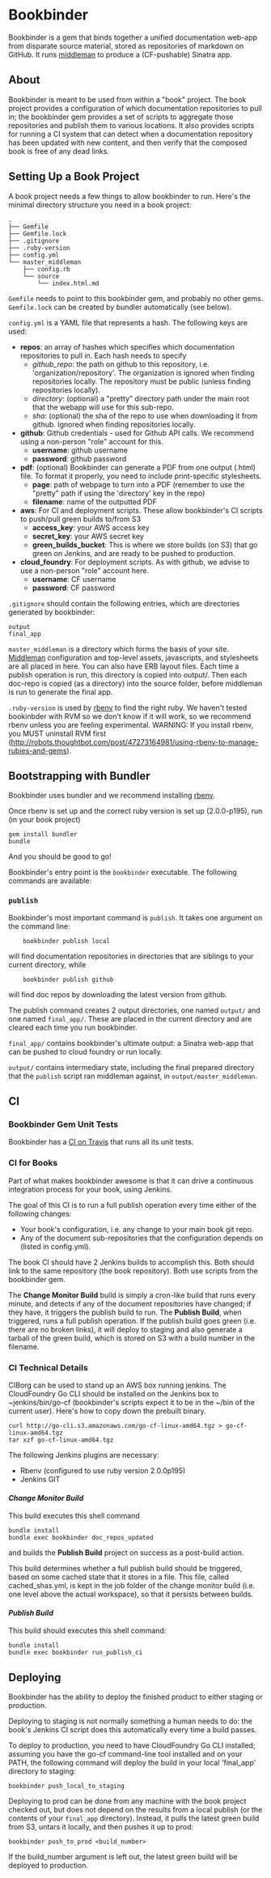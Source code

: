 # Bookbinder

Bookbinder is a gem that binds together a unified documentation web-app from disparate source material, stored as repositories of markdown on GitHub. It runs [middleman](http://middlemanapp.com/) to produce a (CF-pushable) Sinatra app.

## About

Bookbinder is meant to be used from within a "book" project. The book project provides a configuration of which documentation repositories to pull in; the bookbinder gem provides a set of scripts to aggregate those repositories and publish them to various locations. It also provides scripts for running a CI system that can detect when a documentation repository has been updated with new content, and then verify that the composed book is free of any dead links.

## Setting Up a Book Project

A book project needs a few things to allow bookbinder to run. Here's the minimal directory structure you need in a book project:

```
.
├── Gemfile
├── Gemfile.lock
├── .gitignore
├── .ruby-version
├── config.yml
└── master_middleman
    ├── config.rb
    └── source
        └── index.html.md
```

`Gemfile` needs to point to this bookbinder gem, and probably no other gems. `Gemfile.lock` can be created by bundler automatically (see below).

`config.yml` is a YAML file that represents a hash. The following keys are used:

- **repos**: an array of hashes which specifies which documentation repositories to pull in. Each hash needs to specify
    - *github_repo*: the path on github to this repository, i.e. 'organization/repository'. The organization is ignored when finding repositories locally. The repository must be public (unless finding repositories locally).
    - *directory*: (optional) a "pretty" directory path under the main root that the webapp will use for this sub-repo.
    - *sha*: (optional) the sha of the repo to use when downloading it from github. Ignored when finding repositories locally.
- **github**: Github credentials - used for Github API calls. We recommend using a non-person "role" account for this.
    - **username**: github username
    - **password**: github password
- **pdf**: (optional) Bookbinder can generate a PDF from one output (.html) file. To format it properly, you need to include print-specific stylesheets.
    - **page**: path of webpage to turn into a PDF (remember to use the "pretty" path if using the 'directory' key in the repo)
    - **filename**: name of the outputted PDF
- **aws**: For CI and deployment scripts. These allow bookbinder's CI scripts to push/pull green builds to/from S3
    - **access_key**: your AWS access key
    - **secret_key**: your AWS secret key
    - **green_builds_bucket**: This is where we store builds (on S3) that go green on Jenkins, and are ready to be pushed to production.
- **cloud_foundry**: For deployment scripts. As with github, we advise to use a non-person "role" account here.
    - **username**: CF username
    - **password**: CF password

`.gitignore` should contain the following entries, which are directories generated by bookbinder:

    output
    final_app

`master_middleman` is a directory which forms the basis of your site. [Middleman](http://middlemanapp.com/) configuration and top-level assets, javascripts, and stylesheets are all placed in here. You can also have ERB layout files. Each time a publish operation is run, this directory is copied into output/. Then each doc-repo is copied (as a directory) into the source folder, before middleman is run to generate the final app.

`.ruby-version` is used by [rbenv](https://github.com/sstephenson/rbenv) to find the right ruby. We haven't tested bookinbder with RVM so we don't know if it will work, so we recommend rbenv unless you are feeling experimental. WARNING: If you install rbenv, you MUST uninstall RVM first (http://robots.thoughtbot.com/post/47273164981/using-rbenv-to-manage-rubies-and-gems).

## Bootstrapping with Bundler

Bookbinder uses bundler and we recommend installing [rbenv](https://github.com/sstephenson/rbenv).

Once rbenv is set up and the correct ruby version is set up (2.0.0-p195), run (in your book project)

    gem install bundler
    bundle

And you should be good to go!


Bookbinder's entry point is the `bookbinder` executable. The following commands are available:

### `publish`

Bookbinder's most important command is `publish`. It takes one argument on the command line:

        bookbinder publish local

will find documentation repositories in directories that are siblings to your current directory, while

        bookbinder publish github

will find doc repos by downloading the latest version from github.

The publish command creates 2 output directories, one named `output/` and one named `final_app/`. These are placed in the current directory and are cleared each time you run bookbinder.

`final_app/` contains bookbinder's ultimate output: a Sinatra web-app that can be pushed to cloud foundry or run locally.

`output/` contains intermediary state, including the final prepared directory that the `publish` script ran middleman against, in `output/master_middleman`.

## CI

### Bookbinder Gem Unit Tests
Bookbinder has a [CI on Travis](https://travis-ci.org/pivotal-cf/docs-bookbinder) that runs all its unit tests.

### CI for Books

Part of what makes bookbinder awesome is that it can drive a continuous integration process for your book, using Jenkins.

The goal of this CI is to run a full publish operation every time either of the following changes:

- Your book's configuration, i.e. any change to your main book git repo.
- Any of the document sub-repositories that the configuration depends on (listed in config.yml).

The book CI should have 2 Jenkins builds to accomplish this. Both should link to the same repository (the book repository). Both use scripts from the bookbinder gem.

The **Change Monitor Build** build is simply a cron-like build that runs every minute, and detects if any of the document repositories have changed; if they have, it triggers the publish build to run. The **Publish Build**, when triggered, runs a full publish operation. If the publish build goes green (i.e. there are no broken links), it will deploy to staging and also generate a tarball of the green build, which is stored on S3 with a build number in the filename.

### CI Technical Details

CIBorg can be used to stand up an AWS box running jenkins. The CloudFoundry Go CLI should be installed on the Jenkins box to ~jenkins/bin/go-cf (bookbinder's scripts expect it to be in the ~/bin of the current user). Here's how to copy down the prebuilt binary.

    curl http://go-cli.s3.amazonaws.com/go-cf-linux-amd64.tgz > go-cf-linux-amd64.tgz
    tar xzf go-cf-linux-amd64.tgz

The following Jenkins plugins are necessary:

- Rbenv (configured to use ruby version 2.0.0p195)
- Jenkins GIT

#### *Change Monitor Build*
This build executes this shell command

    bundle install
    bundle exec bookbinder doc_repos_updated

and builds the **Publish Build** project on success as a post-build action.

This build determines whether a full publish build should be triggered, based on some cached state that it stores in a file. This file, called cached_shas.yml, is kept in the job folder of the change monitor build (i.e. one level above the actual workspace), so that it persists between builds.

#### *Publish Build*
This build should executes this shell command:

    bundle install
    bundle exec bookbinder run_publish_ci

## Deploying

Bookbinder has the ability to deploy the finished product to either staging or production.

Deploying to staging is not normally something a human needs to do: the book's Jenkins CI script does this automatically every time a build passes.

To deploy to production, you need to have CloudFoundry Go CLI installed; assuming you have the go-cf command-line tool installed and on your PATH, the following command will deploy the build in your local 'final_app' directory to staging:

    bookbinder push_local_to_staging

Deploying to prod can be done from any machine with the book project checked out, but does not depend on the results from a local publish (or the contents of your `final_app` directory). Instead, it pulls the latest green build from S3, untars it locally, and then pushes it up to prod:

    bookbinder push_to_prod <build_number>

If the build_number argument is left out, the latest green build will be deployed to production.

